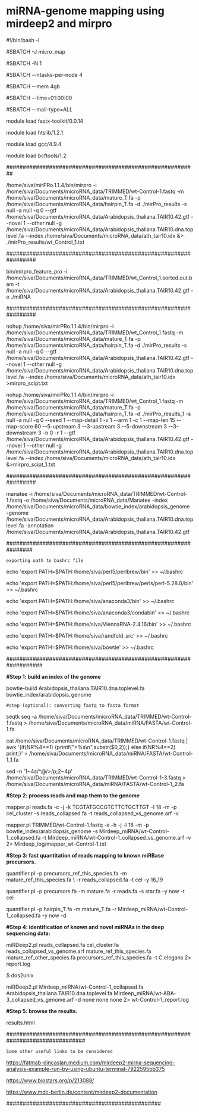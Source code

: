 # miRNA-genome mapping using mirdeep2 and mirpro

#!/bin/bash -l

#SBATCH -J micro_map

#SBATCH -N 1 

#SBATCH --ntasks-per-node 4

#SBATCH --mem 4gb

#SBATCH --time=01:00:00

#SBATCH --mail-type=ALL 

module load fastx-toolkit/0.0.14

module load htslib/1.2.1

module load gcc/4.9.4

module load bcftools/1.2

##########################################################

/home/siva/mirPRo.1.1.4/bin/mirpro  -i /home/siva/Documents/microRNA_data/TRIMMED/wt-Control-1.fastq  -m /home/siva/Documents/microRNA_data/mature_T.fa  -p /home/siva/Documents/microRNA_data/hairpin_T.fa  -d ./mirPro_results -s null -a null -q 0  --gtf /home/siva/Documents/microRNA_data/Arabidopsis_thaliana.TAIR10.42.gtf  --novel 1 --other null  -g /home/siva/Documents/microRNA_data/Arabidopsis_thaliana.TAIR10.dna.toplevel.fa  --index /home/siva/Documents/microRNA_data/ath_tair10.idx &> ./mirPro_results/wt_Control_1.txt

#################################################################

bin/mirpro_feature_pro -i /home/siva/Documents/microRNA_data/TRIMMED/wt_Control_1.sorted.out.bam  -t /home/siva/Documents/microRNA_data/Arabidopsis_thaliana.TAIR10.42.gtf  -o ./miRNA

#################################################################

nohup /home/siva/mirPRo.1.1.4/bin/mirpro  -i /home/siva/Documents/microRNA_data/TRIMMED/wt_Control_1.fastq  -m /home/siva/Documents/microRNA_data/mature_T.fa  -p /home/siva/Documents/microRNA_data/hairpin_T.fa -d ./mirPro_results -s null -a null -q 0  --gtf /home/siva/Documents/microRNA_data/Arabidopsis_thaliana.TAIR10.42.gtf --novel 1 --other null  -g /home/siva/Documents/microRNA_data/Arabidopsis_thaliana.TAIR10.dna.toplevel.fa  --index /home/siva/Documents/microRNA_data/ath_tair10.idx >mirpro_scipt.txt


nohup /home/siva/mirPRo.1.1.4/bin/mirpro  -i /home/siva/Documents/microRNA_data/TRIMMED/wt_Control_1.fastq  -m /home/siva/Documents/microRNA_data/mature_T.fa  -p /home/siva/Documents/microRNA_data/hairpin_T.fa -d ./mirPro_results_1 -s null -a null -q 0  --seed 1 --map-detail 1 -v 1 --arm 1 -c 1 --map-len 15 --map-score 60 --5-upstream 3 --3-upstream 3 --5-downstream 3  --3-downstream 3 -n 0 -r 1 --gtf /home/siva/Documents/microRNA_data/Arabidopsis_thaliana.TAIR10.42.gtf  --novel 1 --other null -g /home/siva/Documents/microRNA_data/Arabidopsis_thaliana.TAIR10.dna.toplevel.fa  --index /home/siva/Documents/microRNA_data/ath_tair10.idx &>mirpro_scipt_1.txt 


#################################################################

manatee 
-i /home/siva/Documents/microRNA_data/TRIMMED/wt-Control-1.fastq -o /home/siva/Documents/microRNA_data/Manatee -index /home/siva/Documents/microRNA_data/bowtie_index/arabidopsis_genome -genome /home/siva/Documents/microRNA_data/Arabidopsis_thaliana.TAIR10.dna.toplevel.fa  -annotation /home/siva/Documents/microRNA_data/Arabidopsis_thaliana.TAIR10.42.gtf

################################################################

`exporting oath to bashrc file`


echo 'export PATH=$PATH:/home/siva/perl5/perlbrew/bin' >> ~/.bashrc

echo 'export PATH=$PATH:/home/siva/perl5/perlbrew/perls/perl-5.28.0/bin' >> ~/.bashrc

echo 'export PATH=$PATH:/home/siva/anaconda3/bin' >> ~/.bashrc

echo 'export PATH=$PATH:/home/siva/anaconda3/condabin' >> ~/.bashrc

echo 'export PATH=$PATH:/home/siva/ViennaRNA-2.4.16/bin' >> ~/.bashrc

echo 'export PATH=$PATH:/home/siva/randfold_src' >> ~/.bashrc

echo 'export PATH=$PATH:/home/siva/bowtie' >> ~/.bashrc

###################################################################

**#Step 1: build an index of the genome**

bowtie-build Arabidopsis_thaliana.TAIR10.dna.toplevel.fa bowtie_index/arabidopsis_genome

`#step (optional): converting fastq to fasta format`

seqtk seq -a /home/siva/Documents/microRNA_data/TRIMMED/wt-Control-1.fastq > /home/siva/Documents/microRNA_data/miRNA/FASTA/wt-Control-1.fa

cat /home/siva/Documents/microRNA_data/TRIMMED/wt-Control-1.fastq | awk '{if(NR%4==1) {printf(">%s\n",substr($0,2));} else if(NR%4==2) print;}' > /home/siva/Documents/microRNA_data/miRNA/FASTA/wt-Control-1_1.fa

sed -n '1~4s/^@/>/p;2~4p' /home/siva/Documents/microRNA_data/TRIMMED/wt-Control-1-3.fastq > /home/siva/Documents/microRNA_data/miRNA/FASTA/wt-Control-1_2.fa

**#Step 2: process reads and map them to the genome**

mapper.pl reads.fa -c -j -k TCGTATGCCGTCTTCTGCTTGT  -l 18 -m -p cel_cluster -s reads_collapsed.fa -t reads_collapsed_vs_genome.arf -v

mapper.pl TRIMMED/wt-Control-1.fastq -e -h -j -l 18 -m -p bowtie_index/arabidopsis_genome -s Mirdeep_miRNA/wt-Control-1_collapsed.fa -t Mirdeep_miRNA/wt-Control-1_collapsed_vs_genome.arf -v 2> Mirdeep_log/mapper_wt-Control-1.txt

**#Step 3: fast quantitation of reads mapping to known miRBase precursors.**

quantifier.pl -p precursors_ref_this_species.fa -m mature_ref_this_species.fa \ -r reads_collapsed.fa -t cel -y 16_19

quantifier.pl -p precursors.fa -m mature.fa -r reads.fa -s star.fa -y now -t cel

quantifier.pl -p hairpin_T.fa -m mature_T.fa -r Mirdeep_miRNA/wt-Control-1_collapsed.fa -y now -d

**#Step 4: identification of known and novel miRNAs in the deep sequencing data:**

miRDeep2.pl reads_collapsed.fa cel_cluster.fa reads_collapsed_vs_genome.arf mature_ref_this_species.fa mature_ref_other_species.fa precursors_ref_this_species.fa -t C.elegans 2> report.log

$ dos2unix 

miRDeep2.pl Mirdeep_miRNA/wt-Control-1_collapsed.fa Arabidopsis_thaliana.TAIR10.dna.toplevel.fa Mirdeep_miRNA/wt-ABA-3_collapsed_vs_genome.arf -d none none none 2> wt-Control-1_report.log

**#Step 5: browse the results.**

results.html

################################################################################

`Some other useful links to be considered`

https://fatmab-dincaslan.medium.com/mirdeep2-mirna-sequencing-analysis-example-run-by-using-ubuntu-terminal-7922595bb375

https://www.biostars.org/p/213088/

https://www.mdc-berlin.de/content/mirdeep2-documentation

###############################################





